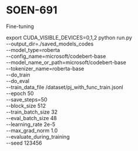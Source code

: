 # SOEN-691
Fine-tuning

export CUDA_VISIBLE_DEVICES=0,1,2
python run.py \
 --output_dir=./saved_models_codes \
 --model_type=roberta \
 --config_name=microsoft/codebert-base \
 --model_name_or_path=microsoft/codebert-base \
 --tokenizer_name=roberta-base \
 --do_train \
 --do_eval \
 --train_data_file /dataset/pj_with_func_train.jsonl \
 --epoch 50 \
 --save_steps=50 \
 --block_size 512 \
 --train_batch_size 32 \
 --eval_batch_size 48 \
 --learning_rate 2e-5 \
 --max_grad_norm 1.0 \
 --evaluate_during_training \
 --seed 123456 
